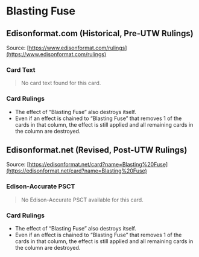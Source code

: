 # Blasting Fuse

## Edisonformat.com (Historical, Pre-UTW Rulings)

Source: [https://www.edisonformat.com/rulings](https://www.edisonformat.com/rulings)

### Card Text

> No card text found for this card.

### Card Rulings

*   The effect of “Blasting Fuse” also destroys itself.
*   Even if an effect is chained to “Blasting Fuse” that removes 1 of the cards in that column, the effect is still applied and all remaining cards in the column are destroyed.

## Edisonformat.net (Revised, Post-UTW Rulings)

Source: [https://edisonformat.net/card?name=Blasting%20Fuse](https://edisonformat.net/card?name=Blasting%20Fuse)

### Edison-Accurate PSCT

> No Edison-Accurate PSCT available for this card.

### Card Rulings

*   The effect of “Blasting Fuse” also destroys itself.
*   Even if an effect is chained to “Blasting Fuse” that removes 1 of the cards in that column, the effect is still applied and all remaining cards in the column are destroyed.
            